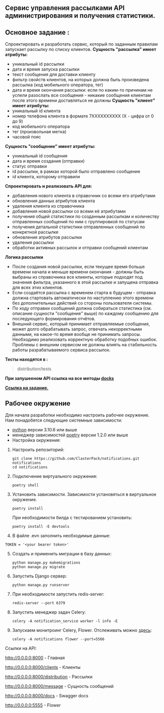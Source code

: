 ##  Cервис управления рассылками API администрирования и получения статистики.

## Основное задание :
Спроектировать и разработать сервис, который по заданным правилам запускает рассылку по списку клиентов.
 **Сущность "рассылка" имеет атрибуты:**
 - уникальный id рассылки
 - дата и время запуска рассылки
 - текст сообщения для доставки клиенту
 - фильтр свойств клиентов, на которых должна быть произведена рассылка (код мобильного оператора, тег)
 - дата и время окончания рассылки: если по каким-то причинам не успели разослать все сообщения - никакие сообщения клиентам после этого времени доставляться не должны
**Сущность "клиент" имеет атрибуты:**
 - уникальный id клиента
 - номер телефона клиента в формате 7XXXXXXXXXX (X - цифра от 0 до 9)
 - код мобильного оператора
 - тег (произвольная метка)
 - часовой пояс

**Сущность "сообщение" имеет атрибуты:**
 - уникальный id сообщения
 - дата и время создания (отправки)
 - статус отправки
 - id рассылки, в рамках которой было отправлено сообщение
- id клиента, которому отправили

**Спроектировать и реализовать API для:**

 - добавления нового клиента в справочник со всеми его атрибутами
 - обновления данных атрибутов клиента
 - удаления клиента из справочника
 - добавления новой рассылки со всеми её атрибутами
 - получения общей статистики по созданным рассылкам и количеству отправленных сообщений по ним с группировкой по статусам
 - получения детальной статистики отправленных сообщений по конкретной рассылке
 - обновления атрибутов рассылки
 - удаления рассылки
 - обработки активных рассылок и отправки сообщений клиентам

**Логика рассылки**
 - После создания новой рассылки, если текущее время больше времени начала и меньше времени окончания - должны быть выбраны из справочника все клиенты, которые подходят под значения фильтра, указанного в этой рассылке и запущена отправка для всех этих клиентов.
 - Если создаётся рассылка с временем старта в будущем - отправка должна стартовать автоматически по наступлению этого времени без дополнительных действий со стороны пользователя системы.
 - По ходу отправки сообщений должна собираться статистика (см. описание сущности "сообщение" выше) по каждому сообщению для последующего формирования отчётов.
 - Внешний сервис, который принимает отправляемые сообщения, может долго обрабатывать запрос, отвечать некорректными данными, на какое-то время вообще не принимать запросы. Необходимо реализовать корректную обработку подобных ошибок. Проблемы с внешним сервисом не должны влиять на стабильность работы разрабатываемого сервиса рассылок.


**Тесты находятся в :**
> distribution/tests

**При запушееном API ссылка на все методы [docks](http://localhost:8000/docs/)**
 
**[Ссылка на задание.](https://www.craft.do/s/n6OVYFVUpq0o6L)**

## Рабочее окружение

Для начала разработки необходимо настроить рабочее окружение. Нам понадобятся следующие системные зависимости: 
- [python](https://www.python.org/downloads/) версии 3.10.6 или выше
- менеджер зависимостей [poetry](https://python-poetry.org/docs/#installation) версии 1.2.0 или выше
- Настройка окружения:
1. Настроить репозиторий:
    ```shell script
   git clone https://github.com/ClasterPack/notifications.git notifications
   cd notifications
    ```
   
2. Подключение виртуального окружения:
   ```shell script
   poetry shell
   ```
   
3. Установить зависимости. Зависимости установяться в виртуальное окружение.
    ```shell script
    poetry install
   ```
   При необходимости билда с тестированием установить:
   ```shell script
   poetry install -E devtools
   ```
   
4. В файле .evn заполнить необходимые данные:
```
TOKEN = '<your bearer token>'
   ```

5. Создать и применить миграции в базу данных:
   ```shell script
   python manage.py makemigrations
   python manage.py migrate
   ```

6. Запустить Django сервер:
   ```shell script
   python manage.py runserver
   ```
7. При необходимости запустить redis-server:
   ```shell script
   redis-server --port 6379
   ```

8. Запустить менеджер задач Celery:
   ```shell script
   celery -A notification_service worker -l info -E
   ```
9. Запускаем монитроинг Celery, Flower. Отслеживать можно [здесь](http://localhost:5566/):
   ```shell script
   celery -A notifications flower --port=5566
   ```
Cсылки на API:

http://0.0.0.0:8000 - Главная

http://0.0.0.0:8000/clients - Клиенты

http://0.0.0.0:8000/distribution - Рассылки

http://0.0.0.0:8000/message - Сущность сообщений

http://0.0.0.0:8000/docs - Swagger docs

http://0.0.0.0:5555 - Flower


